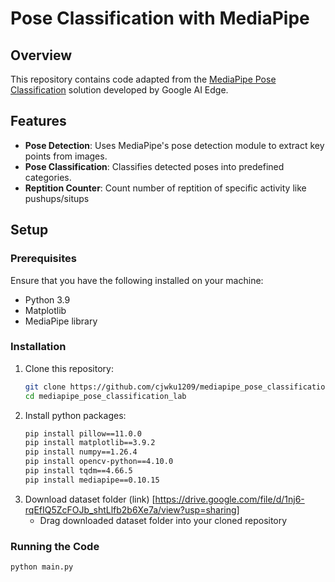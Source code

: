 # Pose Classification with MediaPipe

## Overview

This repository contains code adapted from the [MediaPipe Pose Classification](https://github.com/google-ai-edge/mediapipe/blob/master/docs/solutions/pose_classification.md) solution developed by Google AI Edge. 

## Features

- **Pose Detection**: Uses MediaPipe's pose detection module to extract key points from images.
- **Pose Classification**: Classifies detected poses into predefined categories.
- **Reptition Counter**: Count number of reptition of specific activity like pushups/situps

## Setup

### Prerequisites

Ensure that you have the following installed on your machine:

- Python 3.9
- Matplotlib
- MediaPipe library

### Installation

1. Clone this repository:
   ```bash
   git clone https://github.com/cjwku1209/mediapipe_pose_classification_lab.git
   cd mediapipe_pose_classification_lab
2. Install python packages:
   ```bash
   pip install pillow==11.0.0
   pip install matplotlib==3.9.2
   pip install numpy==1.26.4
   pip install opencv-python==4.10.0
   pip install tqdm==4.66.5
   pip install mediapipe==0.10.15
3. Download dataset folder (link) [https://drive.google.com/file/d/1nj6-rqEfIQ5ZcFOJb_shtLlfb2b6Xe7a/view?usp=sharing]
   - Drag downloaded dataset folder into your cloned repository
  
### Running the Code

```bash
python main.py
      
